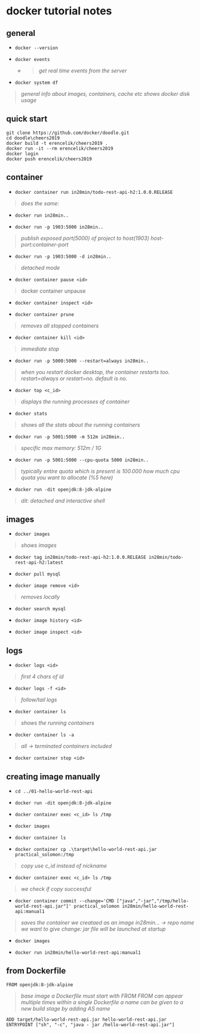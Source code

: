 # docker tutorial notes

## general
- `docker --version`

- `docker events`
    - > _get real time events from the server_


- `docker system df`
> _general info about images, containers, cache etc_
  _shows docker disk usage_


## quick start
`git clone https://github.com/docker/doodle.git`  
`cd doodle\cheers2019`  
`docker build -t erencelik/cheers2019 .`  
`docker run -it --rm erencelik/cheers2019`  
`docker login`  
`docker push erencelik/cheers2019`  


## container
- `docker container run in28min/todo-rest-api-h2:1.0.0.RELEASE`
 >_does the same:_
- `docker run in28min..`


- `docker run -p 1903:5000 in28min..`
>_publish exposed port(5000) of project to host(1903)_
_host-port:container-port_

- `docker run -p 1903:5000 -d in28min..`
>_detached mode_

- `docker container pause <id>`
>docker container unpause <id>

- `docker container inspect <id>`

- `docker container prune`
>_removes all stopped containers_

- `docker container kill <id>`
>_immediate stop_

- `docker run -p 5000:5000 --restart=always in28min..`
>_when you restart docker desktop, the container restarts too._
>_restart=always or restart=no. default is no._

- `docker top <c_id>`
>_displays the running processes of container_

- `docker stats`
>_shows all the stats about the running containers_

- `docker run -p 5001:5000 -m 512m in28min..`
>_specific max memory: 512m / 1G_

- `docker run -p 5001:5000 --cpu-quota 5000 in28min..`
>_typically entire quota which is present is 100.000_
>_how much cpu quota you want to allocate (%5 here)_

- `docker run -dit openjdk:8-jdk-alpine`
>_dit: detached and interactive shell_


## images
- `docker images`
>_shows images_

- `docker tag in28min/todo-rest-api-h2:1.0.0.RELEASE in28min/todo-rest-api-h2:latest`

- `docker pull mysql`

- `docker image remove <id>`
>_removes locally_

- `docker search mysql`

- `docker image history <id>`

- `docker image inspect <id>`


## logs
- `docker logs <id>`  
>_first 4 chars of id_

- `docker logs -f <id>`  
>_follow/tail logs_

- `docker container ls`  
>_shows the running containers_

- `docker container ls -a`  
>_all -> terminated containers included_

- `docker container stop <id>`  


## creating image manually

- `cd ../01-hello-world-rest-api`

- `docker run -dit openjdk:8-jdk-alpine`

- `docker container exec <c_id> ls /tmp`

- `docker images`

- `docker container ls`

- `docker container cp .\target\hello-world-rest-api.jar practical_solomon:/tmp`  
>_copy_
_use c_id instead of nickname_


- `docker container exec <c_id> ls /tmp`  
> _we check if copy successful_


- `docker container commit --change='CMD ["java","-jar","/tmp/hello-world-rest-api.jar"]' practical_solomon in28min/hello-world-rest-api:manual1` 
> _saves the container we creataed as an image_
_in28min... -> repo name we want to give_
_change: jar file will be launched at startup_

- `docker images`

- `docker run in28min/hello-world-rest-api:manual1`


## from Dockerfile

`FROM openjdk:8-jdk-alpine`  
>_base image_
_a Dockerfile must start with FROM_
_FROM can appear multiple times within a single Dockerfile_
_a name can be given to a new build stage by adding AS name_

`ADD target/hello-world-rest-api.jar hello-world-rest-api.jar`  
`ENTRYPOINT ["sh", "-c", "java - jar /hello-world-rest-api.jar"]`  



